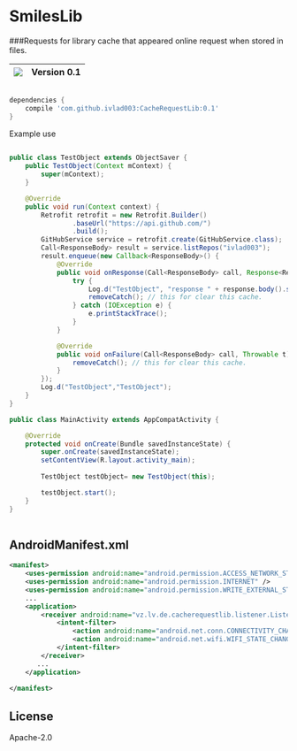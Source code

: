 # SmilesLib

###Requests for library cache that appeared online request when stored in files.

<a href='https://bintray.com/ivlad003/cacherequestlib/CacheRequestLib?source=watch' alt='Get automatic notifications about new "CacheRequestLib" versions'><img src='https://www.bintray.com/docs/images/bintray_badge_color.png'></a>  | Version 0.1 |
| ------------- | ------------- |

```gradle

dependencies {
    compile 'com.github.ivlad003:CacheRequestLib:0.1'
}

```

Example use
```java
 
public class TestObject extends ObjectSaver {
    public TestObject(Context mContext) {
        super(mContext);
    }

    @Override
    public void run(Context context) {
        Retrofit retrofit = new Retrofit.Builder()
                .baseUrl("https://api.github.com/")
                .build();
        GitHubService service = retrofit.create(GitHubService.class);
        Call<ResponseBody> result = service.listRepos("ivlad003");
        result.enqueue(new Callback<ResponseBody>() {
            @Override
            public void onResponse(Call<ResponseBody> call, Response<ResponseBody> response) {
                try {
                    Log.d("TestObject", "response " + response.body().string());
                    removeCatch(); // this for clear this cache.
                } catch (IOException e) {
                    e.printStackTrace();
                }
            }

            @Override
            public void onFailure(Call<ResponseBody> call, Throwable t) {
                removeCatch(); // this for clear this cache.
            }
        });
        Log.d("TestObject","TestObject");
    }
}
```

```java
public class MainActivity extends AppCompatActivity {

    @Override
    protected void onCreate(Bundle savedInstanceState) {
        super.onCreate(savedInstanceState);
        setContentView(R.layout.activity_main);
        
        TestObject testObject= new TestObject(this);

        testObject.start();
    }
}
 
```

## AndroidManifest.xml

```xml
<manifest>
    <uses-permission android:name="android.permission.ACCESS_NETWORK_STATE" />
    <uses-permission android:name="android.permission.INTERNET" />
    <uses-permission android:name="android.permission.WRITE_EXTERNAL_STORAGE" />
    ...
    <application>
        <receiver android:name="vz.lv.de.cacherequestlib.listener.ListenerEnableInternet">
            <intent-filter>
                <action android:name="android.net.conn.CONNECTIVITY_CHANGE" />
                <action android:name="android.net.wifi.WIFI_STATE_CHANGED" />
            </intent-filter>
        </receiver>
       ...
    </application>
    
</manifest>
```
License
----

Apache-2.0
